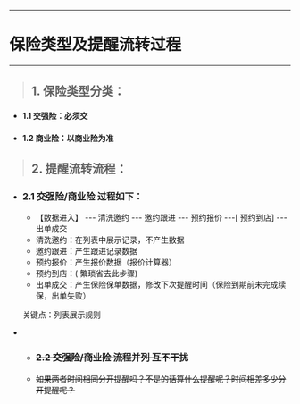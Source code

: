 
---

# 保险类型及提醒流转过程

---

> ## 1. 保险类型分类：

* #### 1.1 交强险：必须交
* #### 1.2 商业险：以商业险为准

> ## 2. 提醒流转流程：

* ### 2.1 交强险/商业险 过程如下：

  * 【数据进入】 --- 清洗邀约 --- 邀约跟进 --- 预约报价 ---\[ 预约到店\] --- 出单成交
  * 清洗邀约：在列表中展示记录，不产生数据
  * 邀约跟进：产生跟进记录数据
  * 预约报价：产生报价数据（报价计算器）
  * 预约到店：\( 繁琐省去此步骤\)
  * 出单成交：产生保险保单数据，修改下次提醒时间（保险到期前未完成续保，出单失败）

  关键点：列表展示规则

* * ### ~~2.2 交强险/商业险 流程并列 互不干扰~~
  * ~~如果两者时间相同分开提醒吗？不是的话算什么提醒呢？时间相差多少分开提醒呢？~~



